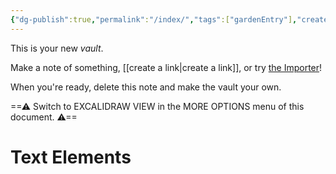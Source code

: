 ```yaml
---
{"dg-publish":true,"permalink":"/index/","tags":["gardenEntry"],"created":"2024-01-15T10:28:16.424+08:00","updated":"2024-01-15T15:21:14.728+08:00"}
---
```


     
This is your new *vault*.

Make a note of something, [[create a link\|create a link]], or try [the Importer](https://help.obsidian.md/Plugins/Importer)!

When you're ready, delete this note and make the vault your own.

<div class="transclusion internal-embed is-loaded"><div class="markdown-embed">




==⚠  Switch to EXCALIDRAW VIEW in the MORE OPTIONS menu of this document. ⚠==


# Text Elements


</div></div>
